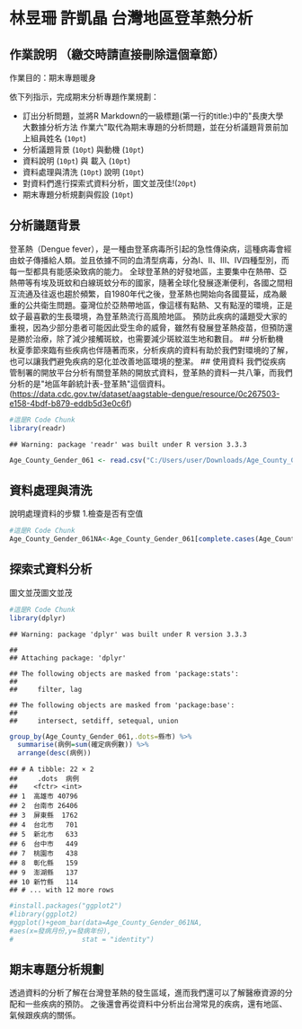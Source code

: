 林昱珊 許凱晶 台灣地區登革熱分析
================

作業說明 （繳交時請直接刪除這個章節）
-------------------------------------

作業目的：期末專題暖身

依下列指示，完成期末分析專題作業規劃：

-   訂出分析問題，並將R Markdown的一級標題(第一行的title:)中的"長庚大學 大數據分析方法 作業六"取代為期末專題的分析問題，並在分析議題背景前加上組員姓名 (`10pt`)
-   分析議題背景 (`10pt`) 與動機 (`10pt`)
-   資料說明 (`10pt`) 與 載入 (`10pt`)
-   資料處理與清洗 (`10pt`) 說明 (`10pt`)
-   對資料們進行探索式資料分析，圖文並茂佳!(`20pt`)
-   期末專題分析規劃與假設 (`10pt`)

分析議題背景
------------

登革熱（Dengue fever），是一種由登革病毒所引起的急性傳染病，這種病毒會經由蚊子傳播給人類。並且依據不同的血清型病毒，分為Ⅰ、Ⅱ、Ⅲ、Ⅳ四種型別，而每一型都具有能感染致病的能力。 全球登革熱的好發地區，主要集中在熱帶、亞熱帶等有埃及斑蚊和白線斑蚊分布的國家，隨著全球化發展逐漸便利，各國之間相互流通及往返也趨於頻繁，自1980年代之後，登革熱也開始向各國蔓延，成為嚴重的公共衛生問題。臺灣位於亞熱帶地區，像這樣有點熱、又有點溼的環境，正是蚊子最喜歡的生長環境，為登革熱流行高風險地區。 預防此疾病的議題受大家的重視，因為少部分患者可能因此受生命的威脅，雖然有發展登革熱疫苗，但預防還是勝於治療，除了減少接觸斑紋，也需要減少斑紋滋生地和數目。 \#\# 分析動機 秋夏季節來臨有些疾病也伴隨著而來，分析疾病的資料有助於我們對環境的了解，也可以讓我們避免疾病的惡化並改善地區環境的整潔。 \#\# 使用資料 我們從疾病管制署的開放平台分析有關登革熱的開放式資料，登革熱的資料一共八筆，而我們分析的是"地區年齡統計表-登革熱"這個資料。(<https://data.cdc.gov.tw/dataset/aagstable-dengue/resource/0c267503-e158-4bdf-b879-eddb5d3e0c6f>)

``` r
#這是R Code Chunk
library(readr)
```

    ## Warning: package 'readr' was built under R version 3.3.3

``` r
Age_County_Gender_061 <- read.csv("C:/Users/user/Downloads/Age_County_Gender_061.csv",fileEncoding = "big5")
```

資料處理與清洗
--------------

說明處理資料的步驟 1.檢查是否有空值

``` r
#這是R Code Chunk
Age_County_Gender_061NA<-Age_County_Gender_061[complete.cases(Age_County_Gender_061),]
```

探索式資料分析
--------------

圖文並茂圖文並茂

``` r
#這是R Code Chunk
library(dplyr)
```

    ## Warning: package 'dplyr' was built under R version 3.3.3

    ## 
    ## Attaching package: 'dplyr'

    ## The following objects are masked from 'package:stats':
    ## 
    ##     filter, lag

    ## The following objects are masked from 'package:base':
    ## 
    ##     intersect, setdiff, setequal, union

``` r
group_by(Age_County_Gender_061,.dots=縣市) %>%
  summarise(病例=sum(確定病例數)) %>%
  arrange(desc(病例))
```

    ## # A tibble: 22 × 2
    ##     .dots  病例
    ##    <fctr> <int>
    ## 1  高雄市 40796
    ## 2  台南市 26406
    ## 3  屏東縣  1762
    ## 4  台北市   701
    ## 5  新北市   633
    ## 6  台中市   449
    ## 7  桃園市   438
    ## 8  彰化縣   159
    ## 9  澎湖縣   137
    ## 10 新竹縣   114
    ## # ... with 12 more rows

``` r
#install.packages("ggplot2")
#library(ggplot2)
#ggplot()+geom_bar(data=Age_County_Gender_061NA,
#aes(x=發病月份,y=發病年份),
#                 stat = "identity") 
```

期末專題分析規劃
----------------

透過資料的分析了解在台灣登革熱的發生區域，進而我們還可以了解醫療資源的分配和一些疾病的預防。 之後還會再從資料中分析出台灣常見的疾病，還有地區、氣候跟疾病的關係。
